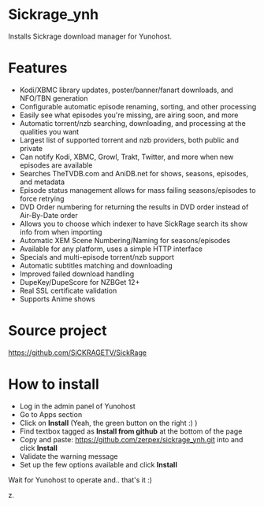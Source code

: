 Sickrage_ynh
=============

Installs Sickrage download manager for Yunohost.

# Features

- Kodi/XBMC library updates, poster/banner/fanart downloads, and NFO/TBN generation
- Configurable automatic episode renaming, sorting, and other processing
- Easily see what episodes you're missing, are airing soon, and more
- Automatic torrent/nzb searching, downloading, and processing at the qualities you want
- Largest list of supported torrent and nzb providers, both public and private
- Can notify Kodi, XBMC, Growl, Trakt, Twitter, and more when new episodes are available
- Searches TheTVDB.com and AniDB.net for shows, seasons, episodes, and metadata
- Episode status management allows for mass failing seasons/episodes to force retrying
- DVD Order numbering for returning the results in DVD order instead of Air-By-Date order
- Allows you to choose which indexer to have SickRage search its show info from when importing
- Automatic XEM Scene Numbering/Naming for seasons/episodes
- Available for any platform, uses a simple HTTP interface
- Specials and multi-episode torrent/nzb support
- Automatic subtitles matching and downloading
- Improved failed download handling
- DupeKey/DupeScore for NZBGet 12+
- Real SSL certificate validation
- Supports Anime shows

# Source project 

https://github.com/SiCKRAGETV/SickRage

# How to install

- Log in the admin panel of Yunohost
- Go to Apps section
- Click on **Install** (Yeah, the green button on the right :) )
- Find textbox tagged as **Install from github** at the bottom of the page
- Copy and paste: https://github.com/zerpex/sickrage_ynh.git into and click **Install**
- Validate the warning message
- Set up the few options available and click **Install**

Wait for Yunohost to operate and.. that's it :)

z.
